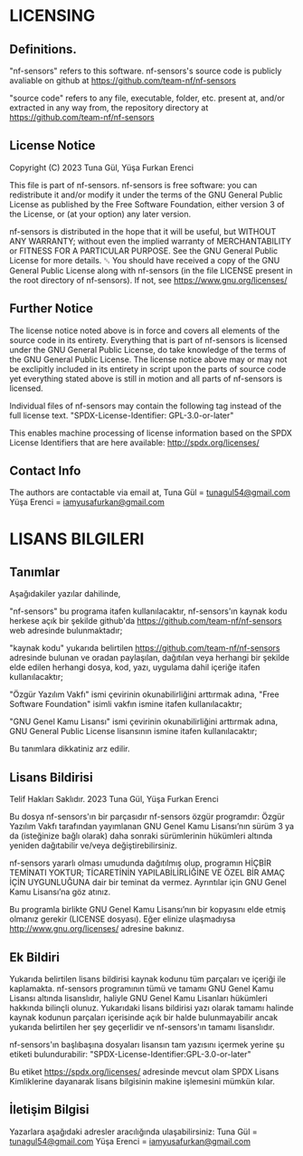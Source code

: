 # LICENSING

## Definitions.

"nf-sensors" refers to this software. nf-sensors's source code is publicly avaliable on github at <https://github.com/team-nf/nf-sensors>

"source code" refers to any file, executable, folder, etc. present at, and/or extracted in any way from, the repository directory at <https://github.com/team-nf/nf-sensors>

## License Notice

Copyright (C) 2023 Tuna Gül, Yüşa Furkan Erenci

This file is part of nf-sensors.
nf-sensors is free software: you can redistribute it and/or modify it under the terms of the GNU General Public License as published by the Free Software Foundation, either version 3 of the License, or (at your option) any later version.

nf-sensors is distributed in the hope that it will be useful, but WITHOUT ANY WARRANTY; without even the implied warranty of MERCHANTABILITY or FITNESS FOR A PARTICULAR PURPOSE. See the GNU General Public License for more details.
␓
You should have received a copy of the GNU General Public License along with nf-sensors (in the file LICENSE present in the root directory of nf-sensors). If not, see <https://www.gnu.org/licenses/>

## Further Notice

The license notice noted above is in force and covers all elements of the source code in its entirety. Everything that is part of nf-sensors is licensed under the GNU General Public License, do take knowledge of the terms of the GNU General Public License. The license notice above may or may not be exclipitly included in its entirety in script upon the parts of source code yet everything stated above is still in motion and all parts of nf-sensors is licensed.

Individual files of nf-sensors may contain the following tag instead of the full license text.
	"SPDX-License-Identifier:	GPL-3.0-or-later"

This enables machine processing of license information based on the SPDX
License Identifiers that are here available: <http://spdx.org/licenses/>

## Contact Info

The authors are contactable via email at,
Tuna Gül = tunagul54@gmail.com
Yüşa Erenci = iamyusafurkan@gmail.com 


# LISANS BILGILERI

## Tanımlar

Aşağıdakiler yazılar dahilinde,

"nf-sensors" bu programa itafen kullanılacaktır, nf-sensors'ın kaynak kodu herkese açık bir şekilde github'da <https://github.com/team-nf/nf-sensors> web adresinde bulunmaktadır;

"kaynak kodu" yukarıda belirtilen <https://github.com/team-nf/nf-sensors> adresinde bulunan ve oradan paylaşılan, dağıtılan veya herhangi bir şekilde elde edilen herhangi dosya, kod, yazı, uygulama dahil içeriğe itafen kullanılacaktır;

"Özgür Yazılım Vakfı" ismi çevirinin okunabilirliğini arttırmak adına, "Free Software Foundation" isimli vakfın ismine itafen kullanılacaktır;

"GNU Genel Kamu Lisansı" ismi çevirinin okunabilirliğini arttırmak adına, GNU General Public License lisansının ismine itafen kullanılacaktır;

Bu tanımlara dikkatiniz arz edilir.

## Lisans Bildirisi

Telif Hakları Saklıdır. 2023 Tuna Gül, Yüşa Furkan Erenci

Bu dosya nf-sensors'ın bir parçasıdır
nf-sensors özgür programdır: Özgür Yazılım Vakfı tarafından yayımlanan GNU Genel Kamu Lisansı’nın sürüm 3 ya da (isteğinize bağlı olarak) daha sonraki sürümlerinin hükümleri altında yeniden dağıtabilir ve/veya değiştirebilirsiniz. 

nf-sensors yararlı olması umudunda dağıtılmış olup, programın HİÇBİR TEMİNATI YOKTUR; TİCARETİNİN YAPILABİLİRLİĞİNE VE ÖZEL BİR AMAÇ İÇİN UYGUNLUĞUNA dair bir teminat da vermez. Ayrıntılar için GNU Genel Kamu Lisansı’na göz atınız.

Bu programla birlikte GNU Genel Kamu Lisansı’nın bir kopyasını elde etmiş olmanız gerekir (LICENSE dosyası). Eğer elinize ulaşmadıysa <http://www.gnu.org/licenses/> adresine bakınız.

## Ek Bildiri

Yukarıda belirtilen lisans bildirisi kaynak kodunu tüm parçaları ve içeriği ile kaplamakta. nf-sensors programının tümü ve tamamı GNU Genel Kamu Lisansı altında lisanslıdır, haliyle GNU Genel Kamu Lisanları hükümleri hakkında bilinçli olunuz. Yukarıdaki lisans bildirisi yazı olarak tamamı halinde kaynak kodunun parçaları içerisinde açık bir halde bulunmayabilir ancak yukarıda belirtilen her şey geçerlidir ve nf-sensors'ın tamamı lisanslıdır.

nf-sensors'ın başlıbaşına dosyaları lisansın tam yazısını içermek yerine şu  etiketi bulundurabilir:
		"SPDX-License-Identifier:GPL-3.0-or-later"

Bu etiket <https://spdx.org/licenses/> adresinde mevcut olam SPDX Lisans Kimliklerine dayanarak lisans bilgisinin makine işlemesini mümkün kılar.

## İletişim Bilgisi

Yazarlara aşağıdaki adresler aracılığında ulaşabilirsiniz:
Tuna Gül = tunagul54@gmail.com
Yüşa Erenci = iamyusafurkan@gmail.com
